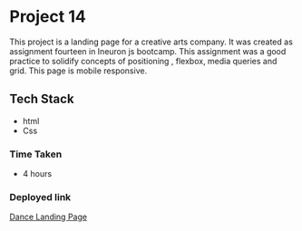 # Project 14
This project is a landing page for a creative arts company. It was created as assignment fourteen in Ineuron js bootcamp. This assignment was a good practice to solidify concepts of positioning , flexbox, media queries and grid. This page is mobile responsive.

## Tech Stack
- html
- Css

### Time Taken  
- 4 hours

### Deployed link


[Dance Landing Page](https://dance-landing-page-by-aman.netlify.app/)

